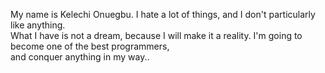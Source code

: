 My name is Kelechi Onuegbu. I hate a lot of things, and I don't particularly like anything.\
What I have is not a dream, because I will make it a reality. I'm going to become one of the best programmers,\
and conquer anything in my way..
